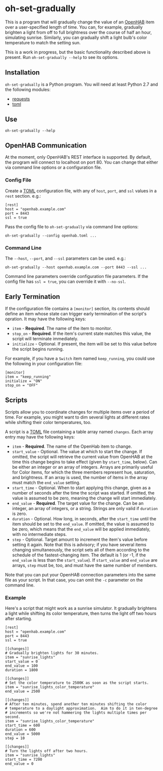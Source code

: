 oh-set-gradually
================

This is a program that will gradually change the value of an [OpenHAB][]
item over a user-specified length of time.  You can, for example,
gradually brighten a light from off to full brightness over the course of
half an hour, simulating sunrise.  Similarly, you can gradually shift a
light bulb's color temperature to match the setting sun.

  [OpenHAB]: http://www.openhab.org

This is a work in progress, but the basic functionality described above is
present.  Run `oh-set-gradually --help` to see its options.

Installation
------------

`oh-set-gradually` is a Python program.  You will need at least Python 2.7
and the following modules:

 * [requests](http://python-requests.org)
 * [toml](https://github.com/uiri/toml)

Use
---

    oh-set-gradually --help

OpenHAB Communication
---------------------

At the moment, only OpenHAB's REST interface is supported.  By default,
the program will connect to localhost on port 80.  You can change that
either via command line options or a configuration file.

### Config File

Create a [TOML](https://github.com/toml-lang/toml) configuration file,
with any of `host`, `port`, and `ssl` values in a `rest` section.  e.g.:

    [rest]
    host = "openhab.example.com"
    port = 8443
    ssl = true

Pass the config file to `oh-set-gradually` via command line options:

    oh-set-gradually --config openhab.toml ...

### Command Line

The `--host`, `--port`, and `--ssl` parameters can be used.  e.g.:

    oh-set-gradually --host openhab.example.com --port 8443 --ssl ...

Command line parameters override configuration file parameters.  If the
config file has `ssl = true`, you can override it with `--no-ssl`.

Early Termination
-----------------

If the configuration file contains a `[monitor]` section, its contents
should define an item whose state can trigger early termination of the
script's opration.  It may have the following keys:

* `item` - **Required**.  The name of the item to monitor.
* `stop_on` - **Required**.  If the item's current state matches this
  value, the script will terminate immediately.
* `initialize` - Optional.  If present, the item will be set to this value
  before the script begins running.

For example, if you have a `Switch` item named `keep_running`, you could
use the following in your configuration file:

    [monitor]
    item = "keep_running"
    initialize = "ON"
    stop_on = "OFF"

Scripts
-------

Scripts allow you to coordinate changes for multiple items over a period
of time.  For example, you might want to dim several lights at different
rates while shifting their color temperatures, too.

A script is a [TOML](https://github.com/toml-lang/toml) file containing a
table array named `changes`.  Each array entry may have the following
keys:

* `item` - **Required**.  The name of the OpenHab item to change.
* `start_value` - Optional.  The value at which to start the change.  If
  omitted, the script will retrieve the current value from OpenHAB at the
  time this change begins to take effect (given by `start_time`, below).
  Can be either an integer or an array of integers.  Arrays are primarily
  useful for Color items, for which the three members represent hue,
  saturation, and brightness.  If an array is used, the number of items in
  the array must match the `end_value` setting.
* `start_time` - Optional.  When to start applying this change, given as a
  number of seconds after the time the script was started.  If omitted,
  the value is assumed to be zero, meaning the change will start
  immediately.
* `end_value` - **Required**.  The target value for the change.  Can be an
  integer, an array of integers, or a string.  Strings are only valid if
  `duration` is zero.
* `duration` - Optional.  How long, in seconds, after the `start_time`
  until the item should be set to the `end_value`.  If omitted, the value
  is assumed to be zero, which means that the `end_value` will be applied
  immediately, with no intermediate steps.
* `step` - Optional.  Target amount to increment the item's value before
  setting it again.  Note that this is advisory; if you have several items
  changing simultaneously, the script sets all of them according to the
  schedule of the fastest-changing item.  The default is 1 (or -1, if the
  `end_value` is less than the `start_value`).  If `start_value` and
  `end_value` are arrays, `step` must be, too, and must have the same
  number of members.

Note that you can put your OpenHAB connection parameters into the same
file as your script.  In that case, you can omit the `-c` parameter on the
command line.

### Example

Here's a script that might work as a sunrise simulator.  It gradually
brightens a light while shifting its color temperature, then turns the
light off two hours after starting.

    [rest]
    host = "openhab.example.com"
    port = 8443
    ssl = true
    
    [[changes]]
    # Gradually brighten lights for 30 minutes.
    item = "sunrise_lights"
    start_value = 0
    end_value = 100
    duration = 1800
    
    [[changes]]
    # Set the color temperature to 2500K as soon as the script starts.
    item = "sunrise_lights_color_temperature"
    end_value = 2500
    
    [[changes]]
    # After ten minutes, spend another ten minutes shifting the color
    # temperature to a daylight approximation.  Aim to do it in ten-degree
    # increments so we're not hammering the lights multiple times per second.
    item = "sunrise_lights_color_temperature"
    start_time = 600
    duration = 600
    end_value = 5000
    step = 10
    
    [[changes]]
    # Turn the lights off after two hours.
    item = "sunrise_lights"
    start_time = 7200
    end_value = 0

